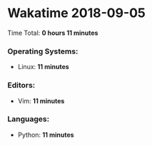 # Wakatime 2018-09-05

Time Total: **0 hours 11 minutes**

### Operating Systems:
- Linux: **11 minutes** 

### Editors:
- Vim: **11 minutes** 

### Languages:
- Python: **11 minutes** 

